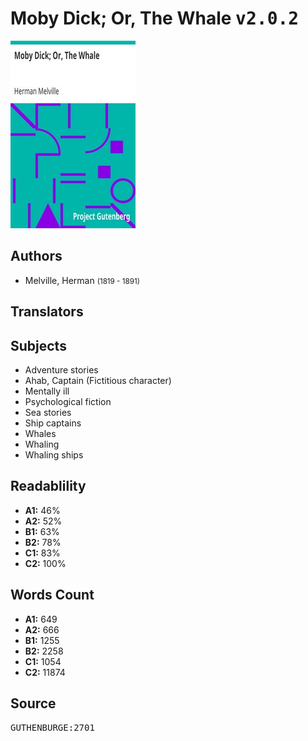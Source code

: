 # Moby Dick; Or, The Whale <kbd>v2.0.2</kbd>

![](./cover.medium.jpg "")

## Authors


 - Melville, Herman <small>(1819 - 1891)</small>

## Translators



## Subjects


 - Adventure stories
 - Ahab, Captain (Fictitious character)
 - Mentally ill
 - Psychological fiction
 - Sea stories
 - Ship captains
 - Whales
 - Whaling
 - Whaling ships

## Readablility


 - **A1:** 46%
 - **A2:** 52%
 - **B1:** 63%
 - **B2:** 78%
 - **C1:** 83%
 - **C2:** 100%

## Words Count


 - **A1:** 649
 - **A2:** 666
 - **B1:** 1255
 - **B2:** 2258
 - **C1:** 1054
 - **C2:** 11874

## Source


<kbd>GUTHENBURGE:2701</kbd>
